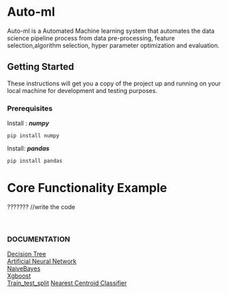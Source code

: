# Auto-ml

Auto-ml is a Automated Machine learning system that automates the data science pipeline process from data pre-processing,
feature selection,algorithm selection, hyper parameter optimization and evaluation.

## Getting Started
These instructions will get you a copy of the project up and running on your local machine for development and testing purposes.

### Prerequisites
Install :
***numpy***
```
pip install numpy

```
Install:
***pandas***
```
pip install pandas

```
# Core Functionality Example
??????? //write the code
</br>
</br>
</br>
### DOCUMENTATION

[Decision Tree](https://github.com/vidushibindroo/Auto-ml/blob/master/Documentation/DecisionTree.md)
</br>
[Artificial Neural Network](https://github.com/vidushibindroo/Auto-ml/blob/master/Documentation/ANN.md)
</br>
[NaiveBayes](https://github.com/vidushibindroo/Auto-ml/blob/master/Documentation/naivebayes_docu.md)
</br>
[Xgboost](https://github.com/vidushibindroo/Auto-ml/blob/master/Documentation/xgboost_docu.md)
</br>
[Train_test_split](https://github.com/vidushibindroo/Auto-ml/blob/master/Documentation/train_test_docu.md)
[Nearest Centroid Classifier](https://github.com/vidushibindroo/Auto-ml/blob/master/Documentation/Nearest_Centroid_Classifier.md)













